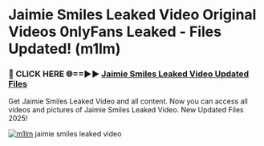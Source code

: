 # Jaimie Smiles Leaked Video Original Videos 0nlyFans Leaked - Files Updated! (m1lm)

<h3>🔴 CLICK HERE 🌐==►► <a href="https://tinyurl.com/2jnfzry5" rel="nofollow">Jaimie Smiles Leaked Video Updated Files</a></h3>

Get Jaimie Smiles Leaked Video and all content. Now you can access all videos and pictures of Jaimie Smiles Leaked Video. New Updated Files 2025!

[![m1lm](https://i.imgur.com/GyGTBgg.gif)](https://tinyurl.com/2jnfzry5)
jaimie smiles leaked video